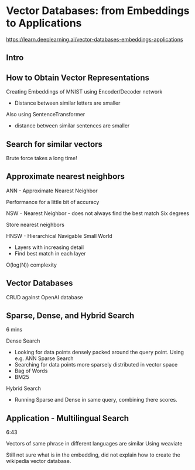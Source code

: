 
# Vector Databases: from Embeddings to Applications

https://learn.deeplearning.ai/vector-databases-embeddings-applications

## Intro



## How to Obtain Vector Representations

Creating Embeddings of MNIST using Encoder/Decoder network
- Distance between similar letters are smaller

Also using SentenceTransformer
- distance between similar sentences are smaller

## Search for similar vectors

Brute force takes a long time!

## Approximate nearest neighbors

ANN - Approximate Nearest Neighbor

Performance for a little bit of accuracy

NSW - Nearest Neighbor - does not always find the best match
Six degrees

Store nearest neighbors 

HNSW - Hierarchical Navigable Small World
- Layers with increasing detail
- Find best match in each layer

O(log(N)) complexity

## Vector Databases

CRUD against OpenAI database

## Sparse, Dense, and Hybrid Search
6 mins

Dense Search
- Looking for data points densely packed around the query point. Using e.g. ANN
Sparse Search
- Searching for data points more sparsely distributed in vector space
- Bag of Words
- BM25

Hybrid Search
- Running Sparse and Dense in same query, combining there scores.


## Application - Multilingual Search
6:43

Vectors of same phrase in different languages are similar
Using weaviate


Still not sure what is in the embedding, did not explain how to create the wikipedia vector database.
